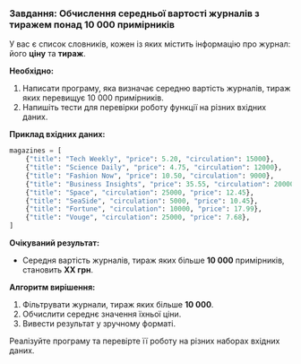### Завдання: Обчислення середньої вартості журналів з тиражем понад 10 000 примірників

У вас є список словників, кожен із яких містить інформацію про журнал: його **ціну** та **тираж**. 

**Необхідно:**  
1. Написати програму, яка визначає середню вартість журналів, тираж яких перевищує 10 000 примірників.
2. Напишіть тести для перевірки роботу функції на різних вхідних даних.

**Приклад вхідних даних:**  
```python
magazines = [
    {"title": "Tech Weekly", "price": 5.20, "circulation": 15000},
    {"title": "Science Daily", "price": 4.75, "circulation": 12000},
    {"title": "Fashion Now", "price": 10.50, "circulation": 9000},
    {"title": "Business Insights", "price": 35.55, "circulation": 20000},
    {"title": "Space", "circulation": 25000, "price": 12.45}, 
	{"title": "SeaSide", "circulation": 5000, "price": 10.45}, 
	{"title": "Fortune", "circulation": 10000, "price": 17.99}, 
	{"title": "Vouge", "circulation": 25000, "price": 7.68}, 
]
```

**Очікуваний результат:**  
- Середня вартість журналів, тираж яких більше **10 000** примірників, становить **XX грн**.  

**Алгоритм вирішення:**  
1. Фільтрувати журнали, тираж яких більше **10 000**.
2. Обчислити середнє значення їхньої ціни.
3. Вивести результат у зручному форматі.

Реалізуйте програму та перевірте її роботу на різних наборах вхідних даних.

